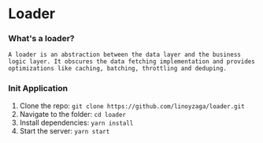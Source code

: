 # Loader

### What's a loader?
```
A loader is an abstraction between the data layer and the business logic layer. It obscures the data fetching implementation and provides optimizations like caching, batching, throttling and deduping.
```

### Init Application

1. Clone the repo: `git clone https://github.com/linoyzaga/loader.git`
2. Navigate to the folder: `cd loader`
3. Install dependencies: `yarn install`
4. Start the server: `yarn start`